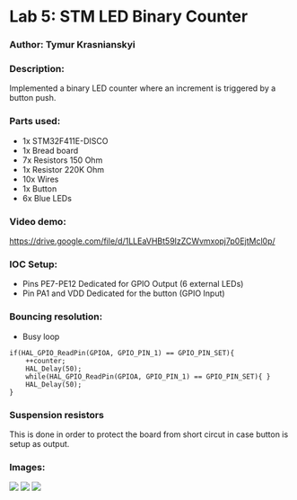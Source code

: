 # Lab 5: STM LED Binary Counter
### Author: Tymur Krasnianskyi
### Description: 
Implemented a binary LED counter where an increment is triggered by a button push.

### Parts used:
- 1x STM32F411E-DISCO
- 1x Bread board
- 7x Resistors 150 Ohm
- 1x Resistor 220K Ohm
- 10x Wires 
- 1x Button
- 6x Blue LEDs

### Video demo:
https://drive.google.com/file/d/1LLEaVHBt59IzZCWvmxopj7p0EjtMcl0p/

### IOC Setup:
- Pins PE7-PE12 Dedicated for GPIO Output (6 external LEDs)
- Pin PA1 and VDD Dedicated for the button (GPIO Input)

### Bouncing resolution:
- Busy loop
```
if(HAL_GPIO_ReadPin(GPIOA, GPIO_PIN_1) == GPIO_PIN_SET){
    ++counter;
    HAL_Delay(50);
    while(HAL_GPIO_ReadPin(GPIOA, GPIO_PIN_1) == GPIO_PIN_SET){ }
    HAL_Delay(50);
}
```


### Suspension resistors
This is done in order to protect the board from short circut in case button is setup as output.


### Images:
![](https://i.imgur.com/VVoFsb0.jpg)
![](https://i.imgur.com/SHdHcJe.jpg)
![](https://i.imgur.com/hxkmv5o.jpg)